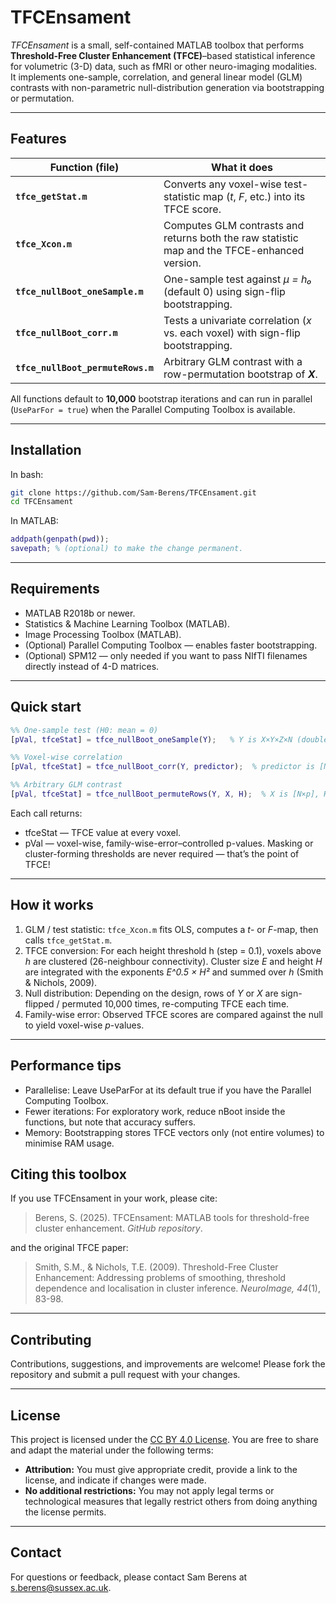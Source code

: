 # TFCEnsament

*TFCEnsament* is a small, self-contained MATLAB toolbox that performs **Threshold-Free Cluster Enhancement (TFCE)**–based statistical inference for volumetric (3-D) data, such as fMRI or other neuro-imaging modalities.  
It implements one-sample, correlation, and general linear model (GLM) contrasts with non-parametric null-distribution generation via bootstrapping or permutation.

---

## Features

| Function (file) | What it does |
|-----------------|--------------|
| **`tfce_getStat.m`** | Converts any voxel-wise test-statistic map (_t_, _F_, etc.) into its TFCE score. |
| **`tfce_Xcon.m`** | Computes GLM contrasts and returns both the raw statistic map and the TFCE-enhanced version. |
| **`tfce_nullBoot_oneSample.m`** | One-sample test against *μ = h₀* (default 0) using sign-flip bootstrapping. |
| **`tfce_nullBoot_corr.m`** | Tests a univariate correlation (*x* vs. each voxel) with sign-flip bootstrapping. |
| **`tfce_nullBoot_permuteRows.m`** | Arbitrary GLM contrast with a row-permutation bootstrap of _**X**_. |

All functions default to **10,000** bootstrap iterations and can run in parallel (`UseParFor = true`) when the Parallel Computing Toolbox is available.

---

## Installation
In bash:
```bash
git clone https://github.com/Sam-Berens/TFCEnsament.git
cd TFCEnsament
```
In MATLAB:
```MATLAB
addpath(genpath(pwd));
savepath; % (optional) to make the change permanent.
```

---

## Requirements
 - MATLAB R2018b or newer.
 - Statistics & Machine Learning Toolbox (MATLAB).
 - Image Processing Toolbox (MATLAB).
 - (Optional) Parallel Computing Toolbox — enables faster bootstrapping.
 - (Optional) SPM12 — only needed if you want to pass NIfTI filenames directly instead of 4-D matrices.

---

## Quick start
```MATLAB
%% One-sample test (H0: mean = 0)
[pVal, tfceStat] = tfce_nullBoot_oneSample(Y);   % Y is X×Y×Z×N (double)

%% Voxel-wise correlation
[pVal, tfceStat] = tfce_nullBoot_corr(Y, predictor);  % predictor is [N×1]

%% Arbitrary GLM contrast
[pVal, tfceStat] = tfce_nullBoot_permuteRows(Y, X, H);  % X is [N×p], H is [1×p]
```
Each call returns:
 - tfceStat — TFCE value at every voxel.
 - pVal — voxel-wise, family-wise-error–controlled p-values.
Masking or cluster-forming thresholds are never required — that’s the point of TFCE!

---

## How it works
 1. GLM / test statistic: <code>tfce_Xcon.m</code> fits OLS, computes a _t_- or _F_-map, then calls <code>tfce_getStat.m</code>.
 2. TFCE conversion: For each height threshold h (step = 0.1), voxels above _h_ are clustered (26-neighbour connectivity). Cluster size _E_ and height _H_ are integrated with the exponents _E^0.5 × H²_ and summed over _h_ (Smith & Nichols, 2009).
 3. Null distribution: Depending on the design, rows of _Y_ or _X_ are sign-flipped / permuted 10,000 times, re-computing TFCE each time.
 4. Family-wise error: Observed TFCE scores are compared against the null to yield voxel-wise _p_-values.

---

## Performance tips
 - Parallelise: Leave UseParFor at its default true if you have the Parallel Computing Toolbox.
 - Fewer iterations: For exploratory work, reduce nBoot inside the functions, but note that accuracy suffers.
 - Memory: Bootstrapping stores TFCE vectors only (not entire volumes) to minimise RAM usage.

## Citing this toolbox
If you use TFCEnsament in your work, please cite:

> Berens, S. (2025). TFCEnsament: MATLAB tools for threshold-free cluster enhancement. _GitHub repository_.

and the original TFCE paper:

> Smith, S.M., & Nichols, T.E. (2009). Threshold-Free Cluster Enhancement: Addressing problems of smoothing, threshold dependence and localisation in cluster inference. _NeuroImage, 44_(1), 83-98.

---

## Contributing
Contributions, suggestions, and improvements are welcome! Please fork the repository and submit a pull request with your changes.

---

## License
This project is licensed under the [CC BY 4.0 License](https://creativecommons.org/licenses/by/4.0/legalcode.en).
You are free to share and adapt the material under the following terms:
- **Attribution:** You must give appropriate credit, provide a link to the license, and indicate if changes were made.
- **No additional restrictions:** You may not apply legal terms or technological measures that legally restrict others from doing anything the license permits.

---

## Contact
For questions or feedback, please contact Sam Berens at [s.berens@sussex.ac.uk](mailto:s.berens@sussex.ac.uk).
